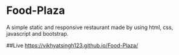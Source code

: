 # Food-Plaza
A simple static and responsive restaurant made by using html, css, javascript and bootstrap.

##Live
https://vikhyatsingh123.github.io/Food-Plaza/
